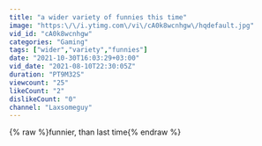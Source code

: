```yaml
---
title: "a wider variety of funnies this time"
image: "https:\/\/i.ytimg.com\/vi\/cA0k8wcnhgw\/hqdefault.jpg"
vid_id: "cA0k8wcnhgw"
categories: "Gaming"
tags: ["wider","variety","funnies"]
date: "2021-10-30T16:03:29+03:00"
vid_date: "2021-08-10T22:30:05Z"
duration: "PT9M32S"
viewcount: "25"
likeCount: "2"
dislikeCount: "0"
channel: "Laxsomeguy"
---
```

{% raw %}funnier, than last time{% endraw %}
